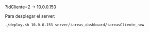 ?idCliente=2 -> 10.0.0.153


Para desplegar el server:

`./deploy.sh 10.0.0.153 server/tareas_dashboard/tareasCliente_new`
